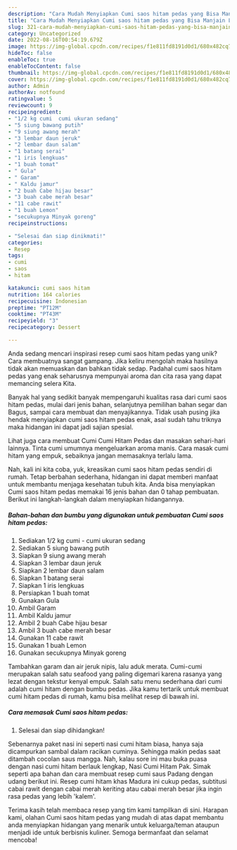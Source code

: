 ```yaml
---
description: "Cara Mudah Menyiapkan Cumi saos hitam pedas yang Bisa Manjain Lidah"
title: "Cara Mudah Menyiapkan Cumi saos hitam pedas yang Bisa Manjain Lidah"
slug: 321-cara-mudah-menyiapkan-cumi-saos-hitam-pedas-yang-bisa-manjain-lidah
category: Uncategorized
date: 2022-08-16T00:54:19.679Z
image: https://img-global.cpcdn.com/recipes/f1e811fd8191d0d1/680x482cq70/cumi-saos-hitam-pedas-foto-resep-utama.jpg
hideToc: false
enableToc: true
enableTocContent: false
thumbnail: https://img-global.cpcdn.com/recipes/f1e811fd8191d0d1/680x482cq70/cumi-saos-hitam-pedas-foto-resep-utama.jpg
cover: https://img-global.cpcdn.com/recipes/f1e811fd8191d0d1/680x482cq70/cumi-saos-hitam-pedas-foto-resep-utama.jpg
author: Admin
authorAv: notfound
ratingvalue: 5
reviewcount: 9
recipeingredient:
- "1/2 kg cumi  cumi ukuran sedang"
- "5 siung bawang putih"
- "9 siung awang merah"
- "3 lembar daun jeruk"
- "2 lembar daun salam"
- "1 batang serai"
- "1 iris lengkuas"
- "1 buah tomat"
- " Gula"
- " Garam"
- " Kaldu jamur"
- "2 buah Cabe hijau besar"
- "3 buah cabe merah besar"
- "11 cabe rawit"
- "1 buah Lemon"
- "secukupnya Minyak goreng"
recipeinstructions:

- "Selesai dan siap dinikmati!"
categories:
- Resep
tags:
- cumi
- saos
- hitam

katakunci: cumi saos hitam 
nutrition: 164 calories
recipecuisine: Indonesian
preptime: "PT12M"
cooktime: "PT43M"
recipeyield: "3"
recipecategory: Dessert

---
```





Anda sedang mencari inspirasi resep cumi saos hitam pedas yang unik? Cara membuatnya sangat gampang. Jika keliru mengolah maka hasilnya tidak akan memuaskan dan bahkan tidak sedap. Padahal cumi saos hitam pedas yang enak seharusnya mempunyai aroma dan cita rasa yang dapat memancing selera Kita.





Banyak hal yang sedikit banyak mempengaruhi kualitas rasa dari cumi saos hitam pedas, mulai dari jenis bahan, selanjutnya pemilihan bahan segar dan Bagus, sampai cara membuat dan menyajikannya. Tidak usah pusing jika hendak menyiapkan cumi saos hitam pedas enak,      asal sudah tahu triknya maka hidangan ini dapat jadi sajian spesial.














Lihat juga cara membuat Cumi Cumi Hitam Pedas dan masakan sehari-hari lainnya. Tinta cumi umumnya mengeluarkan aroma manis. Cara masak cumi hitam yang empuk, sebaiknya jangan memasaknya terlalu lama.






Nah, kali ini kita coba, yuk, kreasikan cumi saos hitam pedas sendiri di rumah. Tetap berbahan sederhana, hidangan ini dapat memberi manfaat untuk membantu menjaga kesehatan tubuh kita. Anda bisa menyiapkan Cumi saos hitam pedas memakai 16 jenis bahan dan 0 tahap pembuatan. Berikut ini langkah-langkah dalam menyiapkan hidangannya.

<!--inarticleads1-->

##### Bahan-bahan dan bumbu yang digunakan untuk pembuatan Cumi saos hitam pedas:

1. Sediakan 1/2 kg cumi - cumi ukuran sedang
1. Sediakan 5 siung bawang putih
1. Siapkan 9 siung awang merah
1. Siapkan 3 lembar daun jeruk
1. Siapkan 2 lembar daun salam
1. Siapkan 1 batang serai
1. Siapkan 1 iris lengkuas
1. Persiapkan 1 buah tomat
1. Gunakan  Gula
1. Ambil  Garam
1. Ambil  Kaldu jamur
1. Ambil 2 buah Cabe hijau besar
1. Ambil 3 buah cabe merah besar
1. Gunakan 11 cabe rawit
1. Gunakan 1 buah Lemon
1. Gunakan secukupnya Minyak goreng


Tambahkan garam dan air jeruk nipis, lalu aduk merata. Cumi-cumi merupakan salah satu seafood yang paling digemari karena rasanya yang lezat dengan tekstur kenyal empuk. Salah satu menu sederhana dari cumi adalah cumi hitam dengan bumbu pedas. Jika kamu tertarik untuk membuat cumi hitam pedas di rumah, kamu bisa melihat resep di bawah ini. 

<!--inarticleads2-->

##### Cara memasak Cumi saos hitam pedas:


1. Selesai dan siap dihidangkan!

Sebenarnya paket nasi ini seperti nasi cumi hitam biasa, hanya saja dicampurkan sambal dalam racikan cuminya. Sehingga makin pedas saat ditambah cocolan saus mangga. Nah, kalau sore ini mau buka puasa dengan nasi cumi hitam berlauk lengkap, Nasi Cumi Hitam Pak. Simak seperti apa bahan dan cara membuat resep cumi saus Padang dengan udang berikut ini. Resep cumi hitam khas Madura ini cukup pedas, subtitusi cabai rawit dengan cabai merah keriting atau cabai merah besar jika ingin rasa pedas yang lebih &#39;kalem&#39;. 

Terima kasih telah membaca resep yang tim kami tampilkan di sini. Harapan kami, olahan Cumi saos hitam pedas yang mudah di atas dapat membantu anda menyiapkan hidangan yang menarik untuk keluarga/teman ataupun menjadi ide untuk berbisnis kuliner. Semoga bermanfaat dan selamat mencoba!
